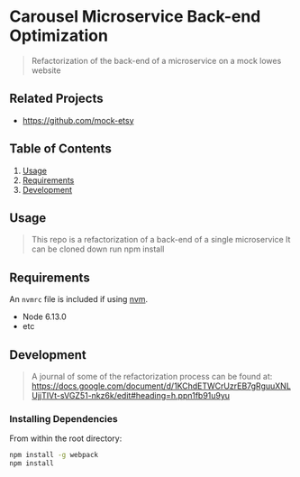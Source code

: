 # Carousel Microservice Back-end Optimization

> Refactorization of the back-end of a microservice on a mock lowes website

## Related Projects

  - https://github.com/mock-etsy

## Table of Contents

1. [Usage](#Usage)
1. [Requirements](#requirements)
1. [Development](#development)

## Usage

> This repo is a refactorization of a back-end of a single microservice
> It can be cloned down
> run npm install

## Requirements

An `nvmrc` file is included if using [nvm](https://github.com/creationix/nvm).

- Node 6.13.0
- etc

## Development

> A journal of some of the refactorization process can be found at: https://docs.google.com/document/d/1KChdETWCrUzrEB7gRguuXNLUjjTIVt-sVGZ51-nkz6k/edit#heading=h.ppn1fb91u9yu

### Installing Dependencies

From within the root directory:

```sh
npm install -g webpack
npm install
```

